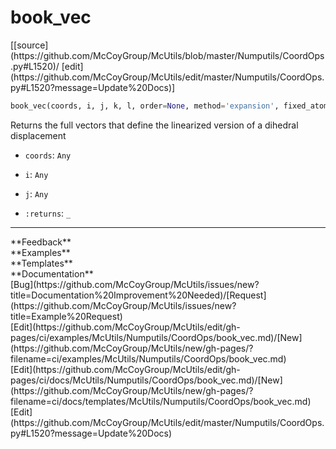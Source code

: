 # <a id="McUtils.Numputils.CoordOps.book_vec">book_vec</a>
<div class="docs-source-link" markdown="1">
[[source](https://github.com/McCoyGroup/McUtils/blob/master/Numputils/CoordOps.py#L1520)/
[edit](https://github.com/McCoyGroup/McUtils/edit/master/Numputils/CoordOps.py#L1520?message=Update%20Docs)]
</div>

```python
book_vec(coords, i, j, k, l, order=None, method='expansion', fixed_atoms=None): 
```
Returns the full vectors that define the linearized version of a dihedral displacement
  - `coords`: `Any`
    > 
  - `i`: `Any`
    > 
  - `j`: `Any`
    > 
  - `:returns`: `_`
    > 











---


<div markdown="1" class="text-secondary">
<div class="container">
  <div class="row">
   <div class="col" markdown="1">
**Feedback**   
</div>
   <div class="col" markdown="1">
**Examples**   
</div>
   <div class="col" markdown="1">
**Templates**   
</div>
   <div class="col" markdown="1">
**Documentation**   
</div>
   <div class="col" markdown="1">
   
</div>
   <div class="col" markdown="1">
   
</div>
   <div class="col" markdown="1">
   
</div>
</div>
  <div class="row">
   <div class="col" markdown="1">
[Bug](https://github.com/McCoyGroup/McUtils/issues/new?title=Documentation%20Improvement%20Needed)/[Request](https://github.com/McCoyGroup/McUtils/issues/new?title=Example%20Request)   
</div>
   <div class="col" markdown="1">
[Edit](https://github.com/McCoyGroup/McUtils/edit/gh-pages/ci/examples/McUtils/Numputils/CoordOps/book_vec.md)/[New](https://github.com/McCoyGroup/McUtils/new/gh-pages/?filename=ci/examples/McUtils/Numputils/CoordOps/book_vec.md)   
</div>
   <div class="col" markdown="1">
[Edit](https://github.com/McCoyGroup/McUtils/edit/gh-pages/ci/docs/McUtils/Numputils/CoordOps/book_vec.md)/[New](https://github.com/McCoyGroup/McUtils/new/gh-pages/?filename=ci/docs/templates/McUtils/Numputils/CoordOps/book_vec.md)   
</div>
   <div class="col" markdown="1">
[Edit](https://github.com/McCoyGroup/McUtils/edit/master/Numputils/CoordOps.py#L1520?message=Update%20Docs)   
</div>
   <div class="col" markdown="1">
   
</div>
   <div class="col" markdown="1">
   
</div>
   <div class="col" markdown="1">
   
</div>
</div>
</div>
</div>